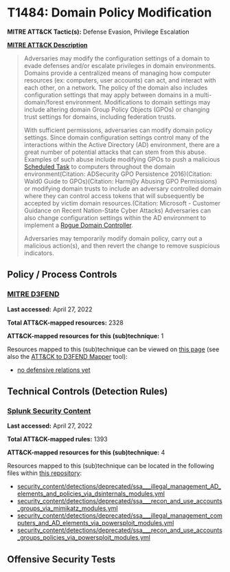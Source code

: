 # T1484: Domain Policy Modification
**MITRE ATT&CK Tactic(s):** Defense Evasion, Privilege Escalation

**[MITRE ATT&CK Description](https://attack.mitre.org/techniques/T1484)**
<blockquote>Adversaries may modify the configuration settings of a domain to evade defenses and/or escalate privileges in domain environments. Domains provide a centralized means of managing how computer resources (ex: computers, user accounts) can act, and interact with each other, on a network. The policy of the domain also includes configuration settings that may apply between domains in a multi-domain/forest environment. Modifications to domain settings may include altering domain Group Policy Objects (GPOs) or changing trust settings for domains, including federation trusts.

With sufficient permissions, adversaries can modify domain policy settings. Since domain configuration settings control many of the interactions within the Active Directory (AD) environment, there are a great number of potential attacks that can stem from this abuse. Examples of such abuse include modifying GPOs to push a malicious [Scheduled Task](https://attack.mitre.org/techniques/T1053/005) to computers throughout the domain environment(Citation: ADSecurity GPO Persistence 2016)(Citation: Wald0 Guide to GPOs)(Citation: Harmj0y Abusing GPO Permissions) or modifying domain trusts to include an adversary controlled domain where they can control access tokens that will subsequently be accepted by victim domain resources.(Citation: Microsoft - Customer Guidance on Recent Nation-State Cyber Attacks) Adversaries can also change configuration settings within the AD environment to implement a [Rogue Domain Controller](https://attack.mitre.org/techniques/T1207).

Adversaries may temporarily modify domain policy, carry out a malicious action(s), and then revert the change to remove suspicious indicators.</blockquote>

## Policy / Process Controls
### [MITRE D3FEND](https://d3fend.mitre.org/)
**Last accessed:** April 27, 2022

**Total ATT&CK-mapped resources:** 2328

**ATT&CK-mapped resources for this (sub)technique:** 1

Resources mapped to this (sub)technique can be viewed on [this page](https://d3fend.mitre.org/) (see also the [ATT&CK to D3FEND Mapper](https://d3fend.mitre.org/tools/attack-mapper) tool):

* [no defensive relations yet](https://d3fend.mitre.org/techniques/d3f:nodefensiverelationsyet)

## Technical Controls (Detection Rules)
### [Splunk Security Content](https://github.com/splunk/security_content)
**Last accessed:** April 27, 2022

**Total ATT&CK-mapped rules:** 1393

**ATT&CK-mapped resources for this (sub)technique:** 4

Resources mapped to this (sub)technique can be located in the following files within [this repository](https://github.com/splunk/security_content/tree/develop/detections):

* [security_content/detections/deprecated/ssa___illegal_management_AD_elements_and_policies_via_dsinternals_modules.yml](https://github.com/splunk/security_content/blob/develop/detections/deprecated/ssa___illegal_management_AD_elements_and_policies_via_dsinternals_modules.yml)
* [security_content/detections/deprecated/ssa___recon_and_use_accounts_groups_via_mimikatz_modules.yml](https://github.com/splunk/security_content/blob/develop/detections/deprecated/ssa___recon_and_use_accounts_groups_via_mimikatz_modules.yml)
* [security_content/detections/deprecated/ssa___illegal_management_computers_and_AD_elements_via_powersploit_modules.yml](https://github.com/splunk/security_content/blob/develop/detections/deprecated/ssa___illegal_management_computers_and_AD_elements_via_powersploit_modules.yml)
* [security_content/detections/deprecated/ssa___recon_and_use_accounts_groups_policies_via_powersploit_modules.yml](https://github.com/splunk/security_content/blob/develop/detections/deprecated/ssa___recon_and_use_accounts_groups_policies_via_powersploit_modules.yml)


## Offensive Security Tests
